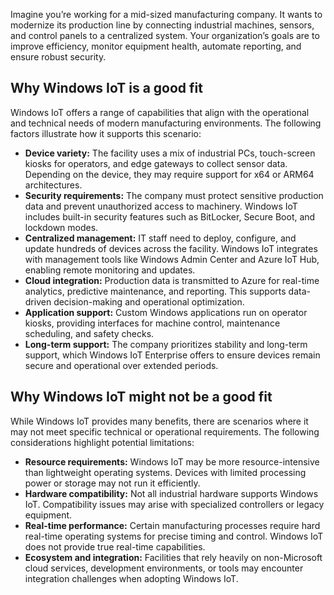 Imagine you’re working for a mid-sized manufacturing company. It wants to modernize its production line by connecting industrial machines, sensors, and control panels to a centralized system. Your organization’s goals are to improve efficiency, monitor equipment health, automate reporting, and ensure robust security.

## Why Windows IoT is a good fit

Windows IoT offers a range of capabilities that align with the operational and technical needs of modern manufacturing environments. The following factors illustrate how it supports this scenario:

- **Device variety:** The facility uses a mix of industrial PCs, touch-screen kiosks for operators, and edge gateways to collect sensor data. Depending on the device, they may require support for x64 or ARM64 architectures.
- **Security requirements:** The company must protect sensitive production data and prevent unauthorized access to machinery. Windows IoT includes built-in security features such as BitLocker, Secure Boot, and lockdown modes.
- **Centralized management:** IT staff need to deploy, configure, and update hundreds of devices across the facility. Windows IoT integrates with management tools like Windows Admin Center and Azure IoT Hub, enabling remote monitoring and updates.
- **Cloud integration:** Production data is transmitted to Azure for real-time analytics, predictive maintenance, and reporting. This supports data-driven decision-making and operational optimization.
- **Application support:** Custom Windows applications run on operator kiosks, providing interfaces for machine control, maintenance scheduling, and safety checks.
- **Long-term support:** The company prioritizes stability and long-term support, which Windows IoT Enterprise offers to ensure devices remain secure and operational over extended periods.

## Why Windows IoT might not be a good fit

While Windows IoT provides many benefits, there are scenarios where it may not meet specific technical or operational requirements. The following considerations highlight potential limitations:

- **Resource requirements:** Windows IoT may be more resource-intensive than lightweight operating systems. Devices with limited processing power or storage may not run it efficiently.
- **Hardware compatibility:** Not all industrial hardware supports Windows IoT. Compatibility issues may arise with specialized controllers or legacy equipment.
- **Real-time performance:** Certain manufacturing processes require hard real-time operating systems for precise timing and control. Windows IoT does not provide true real-time capabilities.
- **Ecosystem and integration:** Facilities that rely heavily on non-Microsoft cloud services, development environments, or tools may encounter integration challenges when adopting Windows IoT.
